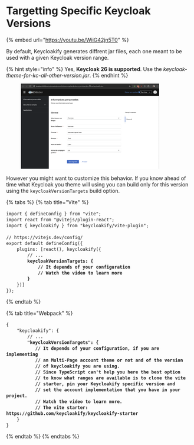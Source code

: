 # Targetting Specific Keycloak Versions

{% embed url="https://youtu.be/WiiG42jn5T0" %}



By default, Keycloakify generates diffrent jar files, each one meant to be used with a given Keycloak version range.

{% hint style="info" %}
Yes, **Keycloak 26 is supported**. Use the _keycloak-theme-for-kc-all-other-version.jar_.
{% endhint %}



<figure><img src="../.gitbook/assets/image (164).png" alt="" width="375"><figcaption></figcaption></figure>

However you might want to customize this behavior. If you know ahead of time what Keycloak you theme will using you can build only for this version using the `keycloakVersionTargets` build option.

{% tabs %}
{% tab title="Vite" %}
<pre class="language-typescript" data-title="vite.config.ts"><code class="lang-typescript">import { defineConfig } from "vite";
import react from "@vitejs/plugin-react";
import { keycloakify } from "keycloakify/vite-plugin";

// https://vitejs.dev/config/
export default defineConfig({
    plugins: [react(), keycloakify({
        // ...
<strong>        keycloakVersionTargets: {
</strong><strong>            // It depends of your configuration
</strong><strong>            // Watch the video to learn more
</strong><strong>        }
</strong>    })]
});
</code></pre>
{% endtab %}

{% tab title="Webpack" %}
<pre class="language-json" data-title="package.json"><code class="lang-json">{
    "keycloakify": {
        // ...
<strong>        "keycloakVersionTargets": {
</strong><strong>           // It depends of your configuration, if you are implementing
</strong><strong>           // an Multi-Page account theme or not and of the version
</strong><strong>           // of keycloakify you are using.  
</strong><strong>           // Since TypeScript can't help you here the best option 
</strong><strong>           // to know what ranges are available is to clone the vite
</strong><strong>           // starter, pin your Keycloakify specific version and 
</strong><strong>           // set the account implementation that you have in your project.
</strong><strong>           // Watch the video to learn more.
</strong><strong>           // The vite starter: https://github.com/keycloakify/keycloakify-starter
</strong>    }
}
</code></pre>
{% endtab %}
{% endtabs %}
